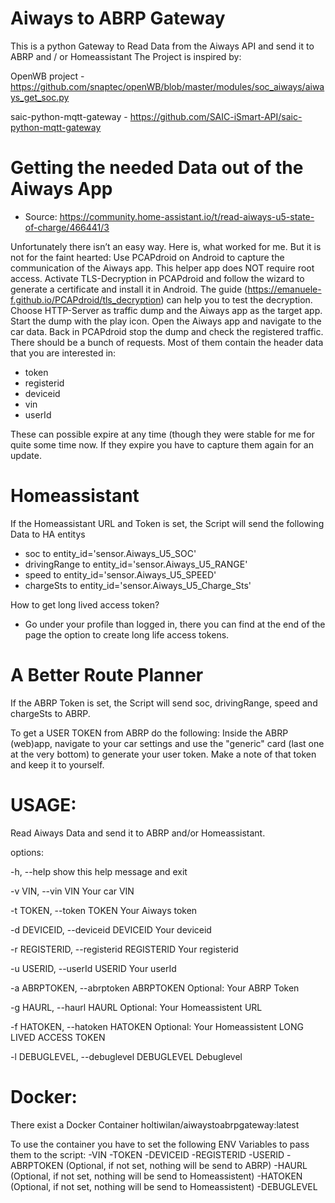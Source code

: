 # Aiways to ABRP Gateway
This is a python Gateway to Read Data from the Aiways API and send it to ABRP and / or Homeassistant
The Project is inspired by:

OpenWB project - https://github.com/snaptec/openWB/blob/master/modules/soc_aiways/aiways_get_soc.py

saic-python-mqtt-gateway - https://github.com/SAIC-iSmart-API/saic-python-mqtt-gateway

# Getting the needed Data out of the Aiways App
- Source: https://community.home-assistant.io/t/read-aiways-u5-state-of-charge/466441/3

Unfortunately there isn’t an easy way.
Here is, what worked for me. But it is not for the faint hearted:
Use PCAPdroid on Android to capture the communication of the Aiways app. This helper app does NOT require root access.
Activate TLS-Decryption in PCAPdroid and follow the wizard to generate a certificate and install it in Android. The guide (https://emanuele-f.github.io/PCAPdroid/tls_decryption) can help you to test the decryption.
Choose HTTP-Server as traffic dump and the Aiways app as the target app.
Start the dump with the play icon.
Open the Aiways app and navigate to the car data.
Back in PCAPdroid stop the dump and check the registered traffic. There should be a bunch of requests. Most of them contain the header data that you are interested in:
- token
- registerid
- deviceid
- vin
- userId

These can possible expire at any time (though they were stable for me for quite some time now. If they expire you have to capture them again for an update.

# Homeassistant
If the Homeassistant URL and Token is set, the Script will send the following Data to HA entitys
- soc to entity_id='sensor.Aiways_U5_SOC'
- drivingRange to entity_id='sensor.Aiways_U5_RANGE'
- speed to entity_id='sensor.Aiways_U5_SPEED'
- chargeSts to entity_id='sensor.Aiways_U5_Charge_Sts'

How to get long lived access token?
- Go under your profile than logged in, there you can find at the end of the page the option to create long life access tokens.


# A Better Route Planner
If the ABRP Token is set, the Script will send soc, drivingRange, speed and chargeSts to ABRP.

To get a USER TOKEN from ABRP do the following:
Inside the ABRP (web)app, navigate to your car settings and use the "generic" card (last one at the very bottom) to generate your user token. Make a note of that token and keep it to yourself.

# USAGE:
    
Read Aiways Data and send it to ABRP and/or Homeassistant.

options:

  -h, --help            show this help message and exit
  
  -v VIN, --vin VIN     Your car VIN
  
  -t TOKEN, --token TOKEN
                        Your Aiways token
                        
  -d DEVICEID, --deviceid DEVICEID
                        Your deviceid
                        
  -r REGISTERID, --registerid REGISTERID
                        Your registerid
                        
  -u USERID, --userId USERID
                        Your userId
                        
  -a ABRPTOKEN, --abrptoken ABRPTOKEN
                        Optional: Your ABRP Token
                        
  -g HAURL, --haurl HAURL
                        Optional: Your Homeassistent URL
                        
  -f HATOKEN, --hatoken HATOKEN
                        Optional: Your Homeassistent LONG LIVED ACCESS TOKEN
                        
  -l DEBUGLEVEL, --debuglevel DEBUGLEVEL
                        Debuglevel
# Docker:
There exist a Docker Container 
holtiwilan/aiwaystoabrpgateway:latest

To use the container you have to set the following ENV Variables to pass them to the script:
-VIN
-TOKEN
-DEVICEID
-REGISTERID
-USERID
-ABRPTOKEN (Optional, if not set, nothing will be send to ABRP)
-HAURL (Optional, if not set, nothing will be send to Homeassistent)
-HATOKEN (Optional, if not set, nothing will be send to Homeassistent)
-DEBUGLEVEL
